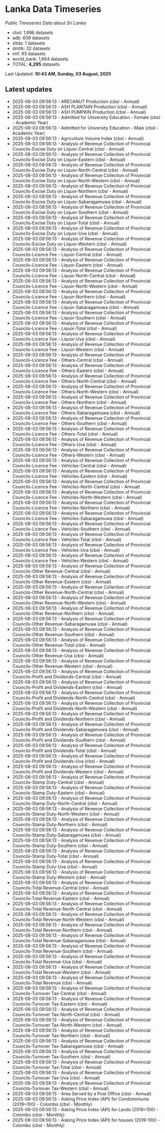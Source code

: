 # Lanka Data Timeseries
*Public Timeseries Data about Sri Lanka*

* cbsl: 1,896 datasets
* adb: 609 datasets
* sltda: 1 datasets
* dmtlk: 32 datasets
* imf: 93 datasets
* world_bank: 1,664 datasets
* TOTAL: **4,295** datasets

Last Updated: **10:43 AM, Sunday, 03 August, 2025**

## Latest updates

* 2025-08-03 09:56:13 - ARECANUT Production (cbsl - Annual)
* 2025-08-03 09:56:13 - ASH PLANTAIN Production (cbsl - Annual)
* 2025-08-03 09:56:13 - ASH PUMPKIN Production (cbsl - Annual)
* 2025-08-03 09:56:13 - Admitted for University Education - Female (cbsl - Academic Year)
* 2025-08-03 09:56:13 - Admitted for University Education - Male (cbsl - Academic Year)
* 2025-08-03 09:56:13 - Agriculture Volume Index (cbsl - Annual)
* 2025-08-03 09:56:13 - Analysis of Revenue Collection of Provincial Councils-Excise Duty on Liquor-Central (cbsl - Annual)
* 2025-08-03 09:56:13 - Analysis of Revenue Collection of Provincial Councils-Excise Duty on Liquor-Eastern (cbsl - Annual)
* 2025-08-03 09:56:13 - Analysis of Revenue Collection of Provincial Councils-Excise Duty on Liquor-North-Central (cbsl - Annual)
* 2025-08-03 09:56:13 - Analysis of Revenue Collection of Provincial Councils-Excise Duty on Liquor-North-Western (cbsl - Annual)
* 2025-08-03 09:56:13 - Analysis of Revenue Collection of Provincial Councils-Excise Duty on Liquor-Northern (cbsl - Annual)
* 2025-08-03 09:56:13 - Analysis of Revenue Collection of Provincial Councils-Excise Duty on Liquor-Sabaragamuwa (cbsl - Annual)
* 2025-08-03 09:56:13 - Analysis of Revenue Collection of Provincial Councils-Excise Duty on Liquor-Southern (cbsl - Annual)
* 2025-08-03 09:56:13 - Analysis of Revenue Collection of Provincial Councils-Excise Duty on Liquor-Total (cbsl - Annual)
* 2025-08-03 09:56:13 - Analysis of Revenue Collection of Provincial Councils-Excise Duty on Liquor-Uva (cbsl - Annual)
* 2025-08-03 09:56:13 - Analysis of Revenue Collection of Provincial Councils-Excise Duty on Liquor-Western (cbsl - Annual)
* 2025-08-03 09:56:13 - Analysis of Revenue Collection of Provincial Councils-Licence Fee - Liquor-Central (cbsl - Annual)
* 2025-08-03 09:56:13 - Analysis of Revenue Collection of Provincial Councils-Licence Fee - Liquor-Eastern (cbsl - Annual)
* 2025-08-03 09:56:13 - Analysis of Revenue Collection of Provincial Councils-Licence Fee - Liquor-North-Central (cbsl - Annual)
* 2025-08-03 09:56:13 - Analysis of Revenue Collection of Provincial Councils-Licence Fee - Liquor-North-Western (cbsl - Annual)
* 2025-08-03 09:56:13 - Analysis of Revenue Collection of Provincial Councils-Licence Fee - Liquor-Northern (cbsl - Annual)
* 2025-08-03 09:56:13 - Analysis of Revenue Collection of Provincial Councils-Licence Fee - Liquor-Sabaragamuwa (cbsl - Annual)
* 2025-08-03 09:56:13 - Analysis of Revenue Collection of Provincial Councils-Licence Fee - Liquor-Southern (cbsl - Annual)
* 2025-08-03 09:56:13 - Analysis of Revenue Collection of Provincial Councils-Licence Fee - Liquor-Total (cbsl - Annual)
* 2025-08-03 09:56:13 - Analysis of Revenue Collection of Provincial Councils-Licence Fee - Liquor-Uva (cbsl - Annual)
* 2025-08-03 09:56:13 - Analysis of Revenue Collection of Provincial Councils-Licence Fee - Liquor-Western (cbsl - Annual)
* 2025-08-03 09:56:13 - Analysis of Revenue Collection of Provincial Councils-Licence Fee - Others-Central (cbsl - Annual)
* 2025-08-03 09:56:13 - Analysis of Revenue Collection of Provincial Councils-Licence Fee - Others-Eastern (cbsl - Annual)
* 2025-08-03 09:56:13 - Analysis of Revenue Collection of Provincial Councils-Licence Fee - Others-North-Central (cbsl - Annual)
* 2025-08-03 09:56:13 - Analysis of Revenue Collection of Provincial Councils-Licence Fee - Others-North-Western (cbsl - Annual)
* 2025-08-03 09:56:13 - Analysis of Revenue Collection of Provincial Councils-Licence Fee - Others-Northern (cbsl - Annual)
* 2025-08-03 09:56:13 - Analysis of Revenue Collection of Provincial Councils-Licence Fee - Others-Sabaragamuwa (cbsl - Annual)
* 2025-08-03 09:56:13 - Analysis of Revenue Collection of Provincial Councils-Licence Fee - Others-Southern (cbsl - Annual)
* 2025-08-03 09:56:13 - Analysis of Revenue Collection of Provincial Councils-Licence Fee - Others-Total (cbsl - Annual)
* 2025-08-03 09:56:13 - Analysis of Revenue Collection of Provincial Councils-Licence Fee - Others-Uva (cbsl - Annual)
* 2025-08-03 09:56:13 - Analysis of Revenue Collection of Provincial Councils-Licence Fee - Others-Western (cbsl - Annual)
* 2025-08-03 09:56:13 - Analysis of Revenue Collection of Provincial Councils-Licence Fee - Vehicles-Central (cbsl - Annual)
* 2025-08-03 09:56:13 - Analysis of Revenue Collection of Provincial Councils-Licence Fee - Vehicles-Eastern (cbsl - Annual)
* 2025-08-03 09:56:13 - Analysis of Revenue Collection of Provincial Councils-Licence Fee - Vehicles-North-Central (cbsl - Annual)
* 2025-08-03 09:56:13 - Analysis of Revenue Collection of Provincial Councils-Licence Fee - Vehicles-North-Western (cbsl - Annual)
* 2025-08-03 09:56:13 - Analysis of Revenue Collection of Provincial Councils-Licence Fee - Vehicles-Northern (cbsl - Annual)
* 2025-08-03 09:56:13 - Analysis of Revenue Collection of Provincial Councils-Licence Fee - Vehicles-Sabaragamuwa (cbsl - Annual)
* 2025-08-03 09:56:13 - Analysis of Revenue Collection of Provincial Councils-Licence Fee - Vehicles-Southern (cbsl - Annual)
* 2025-08-03 09:56:13 - Analysis of Revenue Collection of Provincial Councils-Licence Fee - Vehicles-Total (cbsl - Annual)
* 2025-08-03 09:56:13 - Analysis of Revenue Collection of Provincial Councils-Licence Fee - Vehicles-Uva (cbsl - Annual)
* 2025-08-03 09:56:13 - Analysis of Revenue Collection of Provincial Councils-Licence Fee - Vehicles-Western (cbsl - Annual)
* 2025-08-03 09:56:13 - Analysis of Revenue Collection of Provincial Councils-Other Revenue-Central (cbsl - Annual)
* 2025-08-03 09:56:13 - Analysis of Revenue Collection of Provincial Councils-Other Revenue-Eastern (cbsl - Annual)
* 2025-08-03 09:56:13 - Analysis of Revenue Collection of Provincial Councils-Other Revenue-North-Central (cbsl - Annual)
* 2025-08-03 09:56:13 - Analysis of Revenue Collection of Provincial Councils-Other Revenue-North-Western (cbsl - Annual)
* 2025-08-03 09:56:13 - Analysis of Revenue Collection of Provincial Councils-Other Revenue-Northern (cbsl - Annual)
* 2025-08-03 09:56:13 - Analysis of Revenue Collection of Provincial Councils-Other Revenue-Sabaragamuwa (cbsl - Annual)
* 2025-08-03 09:56:13 - Analysis of Revenue Collection of Provincial Councils-Other Revenue-Southern (cbsl - Annual)
* 2025-08-03 09:56:13 - Analysis of Revenue Collection of Provincial Councils-Other Revenue-Total (cbsl - Annual)
* 2025-08-03 09:56:13 - Analysis of Revenue Collection of Provincial Councils-Other Revenue-Uva (cbsl - Annual)
* 2025-08-03 09:56:13 - Analysis of Revenue Collection of Provincial Councils-Other Revenue-Western (cbsl - Annual)
* 2025-08-03 09:56:13 - Analysis of Revenue Collection of Provincial Councils-Profit and Dividends-Central (cbsl - Annual)
* 2025-08-03 09:56:13 - Analysis of Revenue Collection of Provincial Councils-Profit and Dividends-Eastern (cbsl - Annual)
* 2025-08-03 09:56:13 - Analysis of Revenue Collection of Provincial Councils-Profit and Dividends-North-Central (cbsl - Annual)
* 2025-08-03 09:56:13 - Analysis of Revenue Collection of Provincial Councils-Profit and Dividends-North-Western (cbsl - Annual)
* 2025-08-03 09:56:13 - Analysis of Revenue Collection of Provincial Councils-Profit and Dividends-Northern (cbsl - Annual)
* 2025-08-03 09:56:13 - Analysis of Revenue Collection of Provincial Councils-Profit and Dividends-Sabaragamuwa (cbsl - Annual)
* 2025-08-03 09:56:13 - Analysis of Revenue Collection of Provincial Councils-Profit and Dividends-Southern (cbsl - Annual)
* 2025-08-03 09:56:13 - Analysis of Revenue Collection of Provincial Councils-Profit and Dividends-Total (cbsl - Annual)
* 2025-08-03 09:56:13 - Analysis of Revenue Collection of Provincial Councils-Profit and Dividends-Uva (cbsl - Annual)
* 2025-08-03 09:56:13 - Analysis of Revenue Collection of Provincial Councils-Profit and Dividends-Western (cbsl - Annual)
* 2025-08-03 09:56:13 - Analysis of Revenue Collection of Provincial Councils-Stamp Duty-Central (cbsl - Annual)
* 2025-08-03 09:56:13 - Analysis of Revenue Collection of Provincial Councils-Stamp Duty-Eastern (cbsl - Annual)
* 2025-08-03 09:56:13 - Analysis of Revenue Collection of Provincial Councils-Stamp Duty-North-Central (cbsl - Annual)
* 2025-08-03 09:56:13 - Analysis of Revenue Collection of Provincial Councils-Stamp Duty-North-Western (cbsl - Annual)
* 2025-08-03 09:56:13 - Analysis of Revenue Collection of Provincial Councils-Stamp Duty-Northern (cbsl - Annual)
* 2025-08-03 09:56:13 - Analysis of Revenue Collection of Provincial Councils-Stamp Duty-Sabaragamuwa (cbsl - Annual)
* 2025-08-03 09:56:13 - Analysis of Revenue Collection of Provincial Councils-Stamp Duty-Southern (cbsl - Annual)
* 2025-08-03 09:56:13 - Analysis of Revenue Collection of Provincial Councils-Stamp Duty-Total (cbsl - Annual)
* 2025-08-03 09:56:13 - Analysis of Revenue Collection of Provincial Councils-Stamp Duty-Uva (cbsl - Annual)
* 2025-08-03 09:56:13 - Analysis of Revenue Collection of Provincial Councils-Stamp Duty-Western (cbsl - Annual)
* 2025-08-03 09:56:13 - Analysis of Revenue Collection of Provincial Councils-Total Revenue-Central (cbsl - Annual)
* 2025-08-03 09:56:13 - Analysis of Revenue Collection of Provincial Councils-Total Revenue-Eastern (cbsl - Annual)
* 2025-08-03 09:56:13 - Analysis of Revenue Collection of Provincial Councils-Total Revenue-North-Central (cbsl - Annual)
* 2025-08-03 09:56:13 - Analysis of Revenue Collection of Provincial Councils-Total Revenue-North-Western (cbsl - Annual)
* 2025-08-03 09:56:13 - Analysis of Revenue Collection of Provincial Councils-Total Revenue-Northern (cbsl - Annual)
* 2025-08-03 09:56:13 - Analysis of Revenue Collection of Provincial Councils-Total Revenue-Sabaragamuwa (cbsl - Annual)
* 2025-08-03 09:56:13 - Analysis of Revenue Collection of Provincial Councils-Total Revenue-Southern (cbsl - Annual)
* 2025-08-03 09:56:13 - Analysis of Revenue Collection of Provincial Councils-Total Revenue-Uva (cbsl - Annual)
* 2025-08-03 09:56:13 - Analysis of Revenue Collection of Provincial Councils-Total Revenue-Western (cbsl - Annual)
* 2025-08-03 09:56:13 - Analysis of Revenue Collection of Provincial Councils-Total Revenue (cbsl - Annual)
* 2025-08-03 09:56:13 - Analysis of Revenue Collection of Provincial Councils-Turnover Tax-Central (cbsl - Annual)
* 2025-08-03 09:56:13 - Analysis of Revenue Collection of Provincial Councils-Turnover Tax-Eastern (cbsl - Annual)
* 2025-08-03 09:56:13 - Analysis of Revenue Collection of Provincial Councils-Turnover Tax-North-Central (cbsl - Annual)
* 2025-08-03 09:56:13 - Analysis of Revenue Collection of Provincial Councils-Turnover Tax-North-Western (cbsl - Annual)
* 2025-08-03 09:56:13 - Analysis of Revenue Collection of Provincial Councils-Turnover Tax-Northern (cbsl - Annual)
* 2025-08-03 09:56:13 - Analysis of Revenue Collection of Provincial Councils-Turnover Tax-Sabaragamuwa (cbsl - Annual)
* 2025-08-03 09:56:13 - Analysis of Revenue Collection of Provincial Councils-Turnover Tax-Southern (cbsl - Annual)
* 2025-08-03 09:56:13 - Analysis of Revenue Collection of Provincial Councils-Turnover Tax-Total (cbsl - Annual)
* 2025-08-03 09:56:13 - Analysis of Revenue Collection of Provincial Councils-Turnover Tax-Uva (cbsl - Annual)
* 2025-08-03 09:56:13 - Analysis of Revenue Collection of Provincial Councils-Turnover Tax-Western (cbsl - Annual)
* 2025-08-03 09:56:13 - Area Served by a Post Office (cbsl - Annual)
* 2025-08-03 09:56:13 - Asking Price Index (API) for Condominiums (2019=100) - Colombo (cbsl - Monthly)
* 2025-08-03 09:56:13 - Asking Price Index (API) for Lands (2019=100) - Colombo (cbsl - Monthly)
* 2025-08-03 09:56:13 - Asking Price Index (API) for houses (2019-100) - Colombo (cbsl - Monthly)